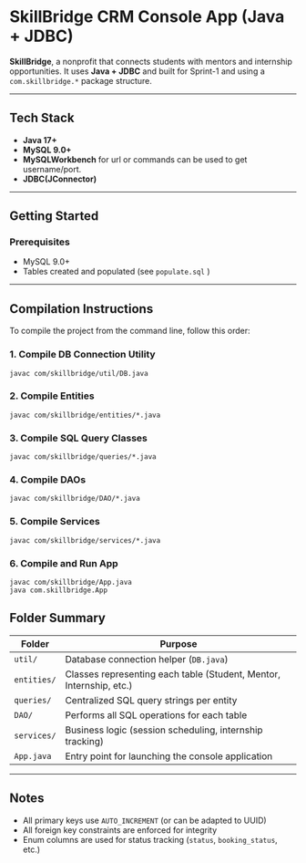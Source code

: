
# SkillBridge CRM Console App (Java + JDBC)

**SkillBridge**, a nonprofit that connects students with mentors and internship opportunities. It uses **Java + JDBC** and built for Sprint-1 and using  a `com.skillbridge.*` package structure.

---


## Tech Stack

- **Java 17+**
- **MySQL 9.0+**
- **MySQLWorkbench** for url or commands can be used to get username/port.
- **JDBC(JConnector)**
---

## Getting Started

### Prerequisites

- MySQL 9.0+
- Tables created and populated (see `populate.sql` )

---

##  Compilation Instructions

To compile the project from the command line, follow this order:

### 1. Compile DB Connection Utility
```
javac com/skillbridge/util/DB.java
```

### 2. Compile Entities
```
javac com/skillbridge/entities/*.java
```

### 3. Compile SQL Query Classes
```
javac com/skillbridge/queries/*.java
```

### 4. Compile DAOs
```
javac com/skillbridge/DAO/*.java
```

### 5. Compile Services
```
javac com/skillbridge/services/*.java
```

### 6. Compile and Run App
```
javac com/skillbridge/App.java
java com.skillbridge.App
```

## Folder Summary

| Folder             | Purpose                                                              |
|--------------------|----------------------------------------------------------------------|
| `util/`            | Database connection helper (`DB.java`)                               |
| `entities/`        | Classes representing each table (Student, Mentor, Internship, etc.)  |
| `queries/`         | Centralized SQL query strings per entity                             |
| `DAO/`             | Performs all SQL operations for each table                           |
| `services/`        | Business logic (session scheduling, internship tracking)             |
| `App.java`         | Entry point for launching the console application                    |

---

## Notes

- All primary keys use `AUTO_INCREMENT` (or can be adapted to UUID)
- All foreign key constraints are enforced for integrity
- Enum columns are used for status tracking (`status`, `booking_status`, etc.)
